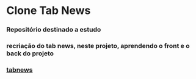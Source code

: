# Clone Tab News

### Repositório destinado a estudo

### recriação do tab news, neste projeto, aprendendo o front e o back do projeto

### [tabnews](tabnews.com.br)
